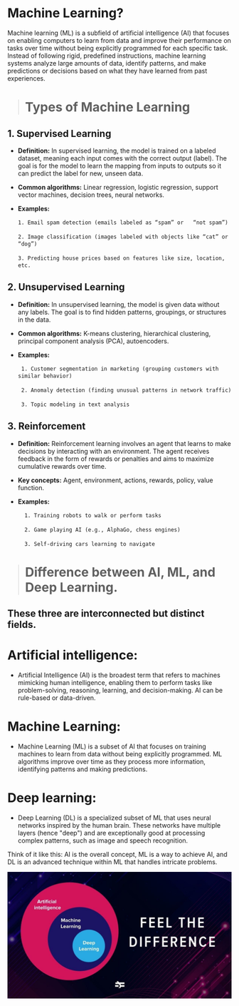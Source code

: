 # Machine Learning?
Machine learning (ML) is a subfield of artificial intelligence (AI) that focuses on enabling computers to learn from data and improve their performance on tasks over time without being explicitly programmed for each specific task. Instead of following rigid, predefined instructions, machine learning systems analyze large amounts of data, identify patterns, and make predictions or decisions based on what they have learned from past experiences.
> # Types of Machine Learning

## 1. **Supervised Learning**

   + **Definition:** In supervised learning, the model is trained on a labeled dataset, meaning each input comes with the correct output (label). The goal is for the model to learn the mapping from inputs to outputs so it can predict the label for new, unseen data.

  + **Common algorithms:** Linear regression, logistic regression, support vector machines, decision trees, neural networks.

  + **Examples:** 
  
        1. Email spam detection (emails labeled as “spam” or   “not spam”)

        2. Image classification (images labeled with objects like “cat” or “dog”)

        3. Predicting house prices based on features like size, location, etc.
  


## 2. **Unsupervised Learning**  

 + **Definition:** In unsupervised learning, the model is given data without any labels. The goal is to find hidden patterns, groupings, or structures in the data.

+ **Common algorithms:** K-means clustering, hierarchical clustering, principal component analysis (PCA), autoencoders.
  
 + **Examples:**
  
        1. Customer segmentation in marketing (grouping customers with similar behavior)
   
        2. Anomaly detection (finding unusual patterns in network traffic)
   
        3. Topic modeling in text analysis
  
  
## 3. **Reinforcement**


+ **Definition:** Reinforcement learning involves an agent that learns to make decisions by interacting with an environment. The agent receives feedback in the form of rewards or penalties and aims to maximize cumulative rewards over time.


+ **Key concepts:** Agent, environment, actions, rewards, policy, value function.
  
+ **Examples:**

        1. Training robots to walk or perform tasks

        2. Game playing AI (e.g., AlphaGo, chess engines)

        3. Self-driving cars learning to navigate


> # Difference between AI, ML, and Deep Learning.

## These three are interconnected but distinct fields.

# Artificial intelligence: 

  - Artificial Intelligence (AI) is the broadest term that refers to machines mimicking human intelligence, enabling them to perform tasks like problem-solving, reasoning, learning, and decision-making. AI can be rule-based or data-driven.

# Machine Learning: 

  - Machine Learning (ML) is a subset of AI that focuses on training machines to learn from data without being explicitly programmed. ML algorithms improve over time as they process more information, identifying patterns and making predictions.

# Deep learning:

  - Deep Learning (DL) is a specialized subset of ML that uses neural networks inspired by the human brain. These networks have multiple layers (hence "deep") and are exceptionally good at processing complex patterns, such as image and speech recognition.


Think of it like this: AI is the overall concept, ML is a way to achieve AI, and DL is an advanced technique within ML that handles intricate problems.


![Difference](image.png)
